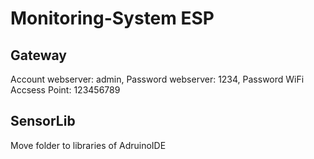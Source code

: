 # Monitoring-System ESP

## Gateway
Account webserver: admin,
Password webserver: 1234,
Password WiFi Accsess Point: 123456789

## SensorLib 
Move folder to libraries of AdruinoIDE
